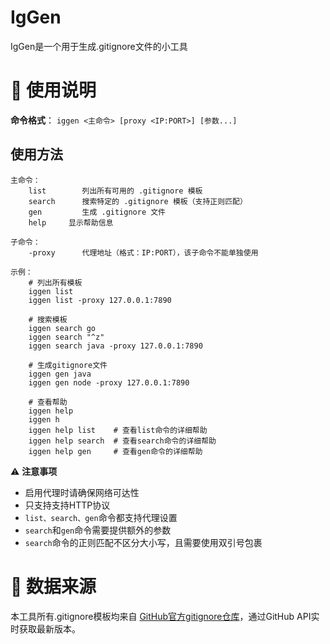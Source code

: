# IgGen

IgGen是一个用于生成.gitignore文件的小工具

# 📜 使用说明

**命令格式**： `iggen <主命令> [proxy <IP:PORT>] [参数...]`

## 使用方法

```
主命令：
    list        列出所有可用的 .gitignore 模板
    search      搜索特定的 .gitignore 模板（支持正则匹配）
    gen         生成 .gitignore 文件
    help     显示帮助信息

子命令：
    -proxy      代理地址（格式：IP:PORT），该子命令不能单独使用

示例：
    # 列出所有模板
    iggen list
    iggen list -proxy 127.0.0.1:7890

    # 搜索模板
    iggen search go
    iggen search "^z"
    iggen search java -proxy 127.0.0.1:7890

    # 生成gitignore文件
    iggen gen java
    iggen gen node -proxy 127.0.0.1:7890

    # 查看帮助
    iggen help
    iggen h
    iggen help list    # 查看list命令的详细帮助
    iggen help search  # 查看search命令的详细帮助
    iggen help gen     # 查看gen命令的详细帮助
```

⚠️ **注意事项**

- 启用代理时请确保网络可达性
- 只支持支持HTTP协议
- `list、search、gen`命令都支持代理设置
- `search`和`gen`命令需要提供额外的参数
- `search`命令的正则匹配不区分大小写，且需要使用双引号包裹

# 📖 数据来源

本工具所有.gitignore模板均来自 [GitHub官方gitignore仓库](https://github.com/github/gitignore)，通过GitHub API实时获取最新版本。

